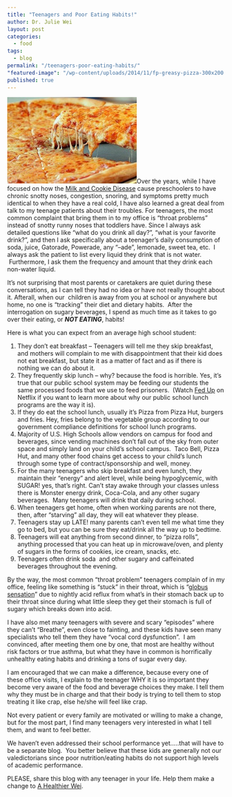 ```yaml
---
title: "Teenagers and Poor Eating Habits!"
author: Dr. Julie Wei
layout: post
categories: 
  - food
tags: 
  - blog
permalink: "/teenagers-poor-eating-habits/"
"featured-image": "/wp-content/uploads/2014/11/fp-greasy-pizza-300x200.jpg"
published: true
---
```


<img class="alignleft size-medium wp-image-1134" src="/wp-content/uploads/2014/11/fp-greasy-pizza-300x200.jpg" alt="Pizza" width="300" height="200" />Over the years, while I have focused on how the [Milk and Cookie Disease][1] cause preschoolers to have chronic snotty noses, congestion, snoring, and symptoms pretty much identical to when they have a real cold, I have also learned a great deal from talk to my teenage patients about their troubles. For teenagers, the most common complaint that bring them in to my office is &#8220;throat problems&#8221; instead of snotty runny noses that toddlers have. Since I always ask detailed questions like &#8220;what do you drink all day?&#8221;, &#8220;what is your favorite drink?&#8221;, and then I ask specifically about a teenager&#8217;s daily consumption of soda, juice, Gatorade, Powerade, any &#8220;&#8211;ade&#8221;, lemonade, sweet tea, etc.  I always ask the patient to list every liquid they drink that is not water.  Furthermore, I ask them the frequency and amount that they drink each non-water liquid.

It&#8217;s not surprising that most parents or caretakers are quiet during these conversations, as I can tell they had no idea or have not really thought about it. Afterall, when our  children is away from you at school or anywhere but home, no one is &#8220;tracking&#8221; their diet and dietary habits.  After the interrogation on sugary beverages, I spend as much time as it takes to go over their eating, or ***NOT EATING***, habits!

Here is what you can expect from an average high school student:

  1. They don&#8217;t eat breakfast &#8211; Teenagers will tell me they skip breakfast, and mothers will complain to me with disappointment that their kid does not eat breakfast, but state it as a matter of fact and as if there is nothing we can do about it.
  2. They frequently skip lunch &#8211; why? because the food is horrible. Yes, it&#8217;s true that our public school system may be feeding our students the same processed foods that we use to feed prisoners.  (Watch [Fed Up][2] on Netflix if you want to learn more about why our public school lunch programs are the way it is).
  3. If they do eat the school lunch, usually it&#8217;s Pizza from Pizza Hut, burgers and fries. Hey, fries belong to the vegetable group according to our government compliance definitions for school lunch programs.
  4. Majority of U.S. High Schools allow vendors on campus for food and beverages, since vending machines don&#8217;t fall out of the sky from outer space and simply land on your child&#8217;s school campus.  Taco Bell, Pizza Hut, and many other food chains get access to your child&#8217;s lunch through some type of contract/sponsorship and well, money.
  5. For the many teenagers who skip breakfast and even lunch, they maintain their &#8220;energy&#8221; and alert level, while being hypoglycemic, with SUGAR! yes, that&#8217;s right. Can&#8217;t stay awake through your classes unless there is Monster energy drink, Coca-Cola, and any other sugary beverages.  Many teenagers will drink that daily during school.
  6. When teenagers get home, often when working parents are not there, then, after &#8220;starving&#8221; all day, they will eat whatever they please.
  7. Teenagers stay up LATE! many parents can&#8217;t even tell me what time they go to bed, but you can be sure they eat/drink all the way up to bedtime.
  8. Teenagers will eat anything from second dinner, to &#8220;pizza rolls&#8221;, anything processed that you can heat up in microwave/oven, and plenty of sugars in the forms of cookies, ice cream, snacks, etc.
  9. Teenagers often drink soda  and other sugary and caffeinated beverages throughout the evening.

By the way, the most common &#8220;throat problem&#8221; teenagers complain of in my office, feeling like something is &#8220;stuck&#8221; in their throat, which is &#8220;[globus sensation][3]&#8221; due to nightly acid reflux from what&#8217;s in their stomach back up to their throat since during what little sleep they get their stomach is full of sugary which breaks down into acid.

I have also met many teenagers with severe and scary &#8220;episodes&#8221; where they can&#8217;t &#8220;Breathe&#8221;, even close to fainting, and these kids have seen many specialists who tell them they have &#8220;vocal cord dysfunction&#8221;.  I am convinced, after meeting them one by one, that most are healthy without risk factors or true asthma, but what they have in common is horrifically unhealthy eating habits and drinking a tons of sugar every day.

I am encouraged that we can make a difference, because every one of these office visits, I explain to the teenager WHY it is so important they become very aware of the food and beverage choices they make. I tell them why they must be in charge and that their body is trying to tell them to stop treating it like crap, else he/she will feel like crap.

Not every patient or every family are motivated or willing to make a change, but for the most part, I find many teenagers very interested in what I tell them, and want to feel better.

We haven&#8217;t even addressed their school performance yet&#8230;..that will have to be a separate blog.  You better believe that these kids are generally not our valedictorians since poor nutrition/eating habits do not support high levels of academic performance.

PLEASE, share this blog with any teenager in your life. Help them make a change to [A Healthier Wei][4].


 [1]: milk-cookie-disease/ "The “Milk and Cookie Disease”"
 [2]: http://fedupmovie.com/#/page/home
 [3]: http://en.wikipedia.org/wiki/Globus_pharyngis
 [4]: the-book/ "A Healthier Wei"
 [5]: the-book

